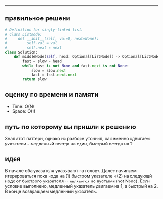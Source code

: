 ****

## правильное решени
```python
# Definition for singly-linked list.
# class ListNode:
#     def __init__(self, val=0, next=None):
#         self.val = val
#         self.next = next
class Solution:
    def middleNode(self, head: Optional[ListNode]) -> Optional[ListNode]:
        fast = slow = head
        while fast is not None and fast.next is not None:
            slow = slow.next
            fast = fast.next.next
        return slow
```

## оценку по времени и памяти
- Time: O(N)
- Space: O(1)

## путь по которому вы пришли к решению
Знал этот паттерн, однако на разборе уточнил, как именно сдвигаем указатели - медленный всегда на один, быстрый всегда на 2.

## идея
В начале оба указателя указывают на голову. Далее начинаем итерироваться пока нода на (1) быстром указателе и (2) на следующй ноде от быстрого указателя -- `являеются` не пустыми (not None). Если условие выполнено, медленный указатель двигаем на 1, а быстрый на 2. В конце возвращаем медленный указатель.